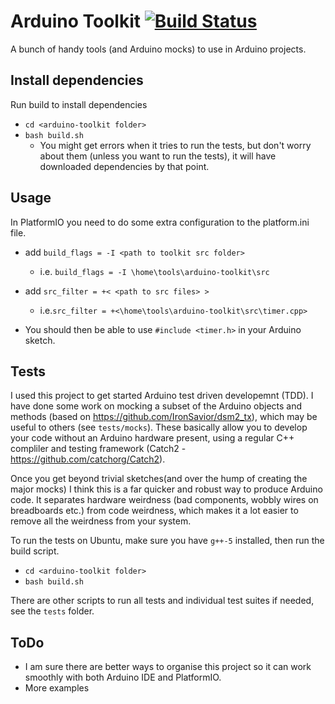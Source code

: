 # Arduino Toolkit [![Build Status](https://travis-ci.org/tmcadam/arduino-toolkit.svg?branch=master)](https://travis-ci.org/tmcadam/arduino-toolkit)

A bunch of handy tools (and Arduino mocks) to use in Arduino projects.

## Install dependencies

Run build to install dependencies

  * ```cd <arduino-toolkit folder>```
  * ```bash build.sh```
    * You might get errors when it tries to run the tests, but don't worry about them (unless you want to run the tests), it will have downloaded dependencies by that point.

## Usage

In PlatformIO you need to do some extra configuration to the platform.ini file.
  * add ```build_flags = -I <path to toolkit src folder>```
    * i.e. ```build_flags = -I \home\tools\arduino-toolkit\src```


  * add ```src_filter = +< <path to src files> >```
    * i.e.```src_filter = +<\home\tools\arduino-toolkit\src\timer.cpp>```


  * You should then be able to use ```#include <timer.h>``` in your Arduino sketch.

## Tests

I used this project to get started Arduino test driven developemnt (TDD). I have done some work on mocking a subset of the Arduino objects and methods (based on https://github.com/IronSavior/dsm2_tx), which may be useful to others (see ```tests/mocks```). These basically allow you to develop your code without an Arduino hardware present, using a regular C++ compliler and testing framework (Catch2 - https://github.com/catchorg/Catch2).

Once you get beyond trivial sketches(and over the hump of creating the major mocks) I think this is a far quicker and robust way to produce Arduino code. It separates hardware weirdness (bad components, wobbly wires on breadboards etc.) from code weirdness, which makes it a lot easier to remove all the weirdness from your system.

To run the tests on Ubuntu, make sure you have ```g++-5``` installed, then run the build script.

  * ```cd <arduino-toolkit folder>```
  * ```bash build.sh```

There are other scripts to run all tests and individual test suites if needed, see the ```tests``` folder.


## ToDo

   * I am sure there are better ways to organise this project so it can work smoothly with both Arduino IDE and PlatformIO.
   * More examples
